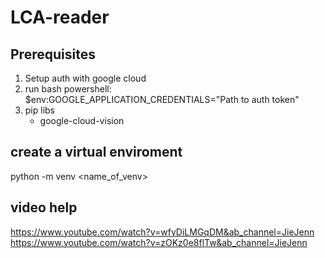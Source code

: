 #   LCA-reader

##  Prerequisites
1.  Setup auth with google cloud
2.  run bash powershell: $env:GOOGLE_APPLICATION_CREDENTIALS="Path to auth token"
3.  pip libs
    - google-cloud-vision

##  create a virtual enviroment
python -m venv <name_of_venv>

##  video help
https://www.youtube.com/watch?v=wfyDiLMGqDM&ab_channel=JieJenn
https://www.youtube.com/watch?v=zOKz0e8flTw&ab_channel=JieJenn
